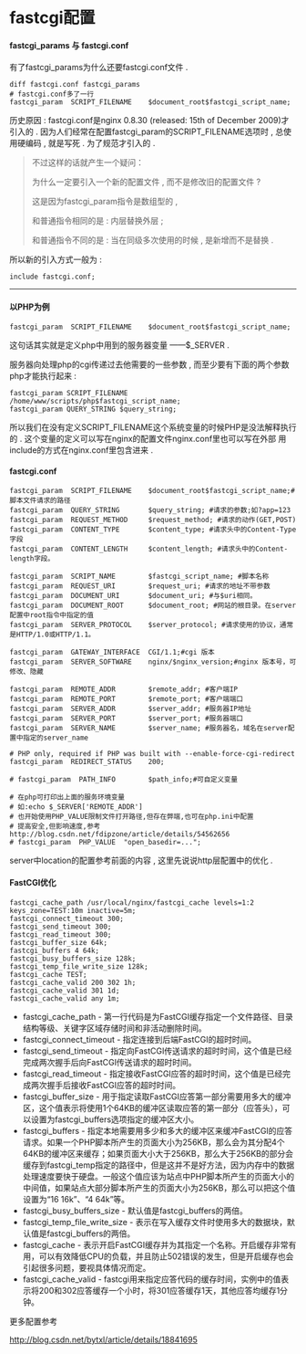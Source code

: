 # fastcgi配置

#### fastcgi\_params 与 fastcgi.conf

有了fastcgi\_params为什么还要fastcgi.conf文件 .

```
diff fastcgi.conf fastcgi_params
# fastcgi.conf多了一行
fastcgi_param  SCRIPT_FILENAME    $document_root$fastcgi_script_name;
```

历史原因 : fastcgi.conf是nginx 0.8.30 \(released: 15th of December 2009\)才引入的 . 因为人们经常在配置fastcgi\_param的SCRIPT\_FILENAME选项时 , 总使用硬编码 , 就是写死 . 为了规范才引入的 .

> 不过这样的话就产生一个疑问：
>
> 为什么一定要引入一个新的配置文件 , 而不是修改旧的配置文件 ?
>
> 这是因为fastcgi\_param指令是数组型的 ,
>
> 和普通指令相同的是 : 内层替换外层 ;
>
> 和普通指令不同的是 : 当在同级多次使用的时候 , 是新增而不是替换 .

所以新的引入方式一般为 :

```
include fastcgi.conf;
```

---

#### 以PHP为例

```
fastcgi_param  SCRIPT_FILENAME    $document_root$fastcgi_script_name;
```

这句话其实就是定义php中用到的服务器变量 ——$\_SERVER .

服务器向处理php的cgi传递过去他需要的一些参数 , 而至少要有下面的两个参数php才能执行起来 :

```
fastcgi_param SCRIPT_FILENAME /home/www/scripts/php$fastcgi_script_name;
fastcgi_param QUERY_STRING $query_string;
```

所以我们在没有定义SCRIPT\_FILENAME这个系统变量的时候PHP是没法解释执行的 . 这个变量的定义可以写在nginx的配置文件nginx.conf里也可以写在外部 用include的方式在nginx.conf里包含进来 .

#### fastcgi.conf

```
fastcgi_param  SCRIPT_FILENAME    $document_root$fastcgi_script_name;#脚本文件请求的路径  
fastcgi_param  QUERY_STRING       $query_string; #请求的参数;如?app=123  
fastcgi_param  REQUEST_METHOD     $request_method; #请求的动作(GET,POST)  
fastcgi_param  CONTENT_TYPE       $content_type; #请求头中的Content-Type字段  
fastcgi_param  CONTENT_LENGTH     $content_length; #请求头中的Content-length字段。  

fastcgi_param  SCRIPT_NAME        $fastcgi_script_name; #脚本名称   
fastcgi_param  REQUEST_URI        $request_uri; #请求的地址不带参数  
fastcgi_param  DOCUMENT_URI       $document_uri; #与$uri相同。   
fastcgi_param  DOCUMENT_ROOT      $document_root; #网站的根目录。在server配置中root指令中指定的值   
fastcgi_param  SERVER_PROTOCOL    $server_protocol; #请求使用的协议，通常是HTTP/1.0或HTTP/1.1。    

fastcgi_param  GATEWAY_INTERFACE  CGI/1.1;#cgi 版本  
fastcgi_param  SERVER_SOFTWARE    nginx/$nginx_version;#nginx 版本号，可修改、隐藏  

fastcgi_param  REMOTE_ADDR        $remote_addr; #客户端IP  
fastcgi_param  REMOTE_PORT        $remote_port; #客户端端口  
fastcgi_param  SERVER_ADDR        $server_addr; #服务器IP地址  
fastcgi_param  SERVER_PORT        $server_port; #服务器端口  
fastcgi_param  SERVER_NAME        $server_name; #服务器名，域名在server配置中指定的server_name  

# PHP only, required if PHP was built with --enable-force-cgi-redirect  
fastcgi_param  REDIRECT_STATUS    200;  

# fastcgi_param  PATH_INFO        $path_info;#可自定义变量  

# 在php可打印出上面的服务环境变量
# 如:echo $_SERVER['REMOTE_ADDR']
# 也开始使用PHP_VALUE限制文件打开路径,但存在弊端,也可在php.ini中配置
# 提高安全,但影响速度,参考http://blog.csdn.net/fdipzone/article/details/54562656
# fastcgi_param  PHP_VALUE  "open_basedir=...";
```

server中location的配置参考前面的内容 , 这里先说说http层配置中的优化 .

#### FastCGI优化

```
fastcgi_cache_path /usr/local/nginx/fastcgi_cache levels=1:2 keys_zone=TEST:10m inactive=5m; 
fastcgi_connect_timeout 300; 
fastcgi_send_timeout 300; 
fastcgi_read_timeout 300; 
fastcgi_buffer_size 64k; 
fastcgi_buffers 4 64k; 
fastcgi_busy_buffers_size 128k; 
fastcgi_temp_file_write_size 128k; 
fastcgi_cache TEST; 
fastcgi_cache_valid 200 302 1h; 
fastcgi_cache_valid 301 1d; 
fastcgi_cache_valid any 1m;
```

* fastcgi\_cache\_path - 第一行代码是为FastCGI缓存指定一个文件路径、目录结构等级、关键字区域存储时间和非活动删除时间。
* fastcgi\_connect\_timeout - 指定连接到后端FastCGI的超时时间。
* fastcgi\_send\_timeout - 指定向FastCGI传送请求的超时时间，这个值是已经完成两次握手后向FastCGI传送请求的超时时间。
* fastcgi\_read\_timeout - 指定接收FastCGI应答的超时时间，这个值是已经完成两次握手后接收FastCGI应答的超时时间。
* fastcgi\_buffer\_size - 用于指定读取FastCGI应答第一部分需要用多大的缓冲区，这个值表示将使用1个64KB的缓冲区读取应答的第一部分（应答头），可以设置为fastcgi\_buffers选项指定的缓冲区大小。
* fastcgi\_buffers - 指定本地需要用多少和多大的缓冲区来缓冲FastCGI的应答请求。如果一个PHP脚本所产生的页面大小为256KB，那么会为其分配4个64KB的缓冲区来缓存；如果页面大小大于256KB，那么大于256KB的部分会缓存到fastcgi\_temp指定的路径中，但是这并不是好方法，因为内存中的数据处理速度要快于硬盘。一般这个值应该为站点中PHP脚本所产生的页面大小的中间值，如果站点大部分脚本所产生的页面大小为256KB，那么可以把这个值设置为“16 16k”、“4 64k”等。
* fastcgi\_busy\_buffers\_size - 默认值是fastcgi\_buffers的两倍。
* fastcgi\_temp\_file\_write\_size - 表示在写入缓存文件时使用多大的数据块，默认值是fastcgi\_buffers的两倍。
* fastcgi\_cache - 表示开启FastCGI缓存并为其指定一个名称。开启缓存非常有用，可以有效降低CPU的负载，并且防止502错误的发生，但是开启缓存也会引起很多问题，要视具体情况而定。
* fastcgi\_cache\_valid - fastcgi用来指定应答代码的缓存时间，实例中的值表示将200和302应答缓存一个小时，将301应答缓存1天，其他应答均缓存1分钟。

更多配置参考

http://blog.csdn.net/bytxl/article/details/18841695



